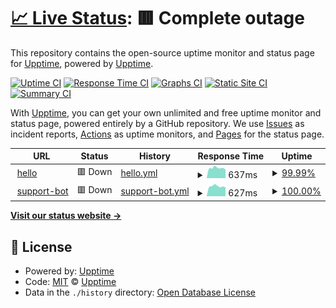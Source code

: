 # [📈 Live Status](https://status.lab.martins0n.com): <!--live status--> **🟥 Complete outage**

This repository contains the open-source uptime monitor and status page for [Upptime](https://upptime.js.org), powered by [Upptime](https://github.com/upptime/upptime).

[![Uptime CI](https://github.com/martins0n/homelab-uptime/workflows/Uptime%20CI/badge.svg)](https://github.com/martins0n/homelab-uptime/actions?query=workflow%3A%22Uptime+CI%22)
[![Response Time CI](https://github.com/martins0n/homelab-uptime/workflows/Response%20Time%20CI/badge.svg)](https://github.com/martins0n/homelab-uptime/actions?query=workflow%3A%22Response+Time+CI%22)
[![Graphs CI](https://github.com/martins0n/homelab-uptime/workflows/Graphs%20CI/badge.svg)](https://github.com/martins0n/homelab-uptime/actions?query=workflow%3A%22Graphs+CI%22)
[![Static Site CI](https://github.com/martins0n/homelab-uptime/workflows/Static%20Site%20CI/badge.svg)](https://github.com/martins0n/homelab-uptime/actions?query=workflow%3A%22Static+Site+CI%22)
[![Summary CI](https://github.com/martins0n/homelab-uptime/workflows/Summary%20CI/badge.svg)](https://github.com/martins0n/homelab-uptime/actions?query=workflow%3A%22Summary+CI%22)

With [Upptime](https://upptime.js.org), you can get your own unlimited and free uptime monitor and status page, powered entirely by a GitHub repository. We use [Issues](https://github.com/upptime/upptime/issues) as incident reports, [Actions](https://github.com/martins0n/homelab-uptime/actions) as uptime monitors, and [Pages](https://status.lab.martins0n.com) for the status page.

<!--start: status pages-->
<!-- This summary is generated by Upptime (https://github.com/upptime/upptime) -->
<!-- Do not edit this manually, your changes will be overwritten -->
<!-- prettier-ignore -->
| URL | Status | History | Response Time | Uptime |
| --- | ------ | ------- | ------------- | ------ |
| <img alt="" src="https://icons.duckduckgo.com/ip3/hello.lab.martins0n.com.ico" height="13"> [hello](https://hello.lab.martins0n.com) | 🟥 Down | [hello.yml](https://github.com/martins0n/homelab-uptime/commits/HEAD/history/hello.yml) | <details><summary><img alt="Response time graph" src="./graphs/hello/response-time-week.png" height="20"> 637ms</summary><br><a href="https://status.lab.martins0n.com/history/hello"><img alt="Response time 699" src="https://img.shields.io/endpoint?url=https%3A%2F%2Fraw.githubusercontent.com%2Fmartins0n%2Fhomelab-uptime%2FHEAD%2Fapi%2Fhello%2Fresponse-time.json"></a><br><a href="https://status.lab.martins0n.com/history/hello"><img alt="24-hour response time 543" src="https://img.shields.io/endpoint?url=https%3A%2F%2Fraw.githubusercontent.com%2Fmartins0n%2Fhomelab-uptime%2FHEAD%2Fapi%2Fhello%2Fresponse-time-day.json"></a><br><a href="https://status.lab.martins0n.com/history/hello"><img alt="7-day response time 637" src="https://img.shields.io/endpoint?url=https%3A%2F%2Fraw.githubusercontent.com%2Fmartins0n%2Fhomelab-uptime%2FHEAD%2Fapi%2Fhello%2Fresponse-time-week.json"></a><br><a href="https://status.lab.martins0n.com/history/hello"><img alt="30-day response time 693" src="https://img.shields.io/endpoint?url=https%3A%2F%2Fraw.githubusercontent.com%2Fmartins0n%2Fhomelab-uptime%2FHEAD%2Fapi%2Fhello%2Fresponse-time-month.json"></a><br><a href="https://status.lab.martins0n.com/history/hello"><img alt="1-year response time 699" src="https://img.shields.io/endpoint?url=https%3A%2F%2Fraw.githubusercontent.com%2Fmartins0n%2Fhomelab-uptime%2FHEAD%2Fapi%2Fhello%2Fresponse-time-year.json"></a></details> | <details><summary><a href="https://status.lab.martins0n.com/history/hello">99.99%</a></summary><a href="https://status.lab.martins0n.com/history/hello"><img alt="All-time uptime 94.16%" src="https://img.shields.io/endpoint?url=https%3A%2F%2Fraw.githubusercontent.com%2Fmartins0n%2Fhomelab-uptime%2FHEAD%2Fapi%2Fhello%2Fuptime.json"></a><br><a href="https://status.lab.martins0n.com/history/hello"><img alt="24-hour uptime 99.96%" src="https://img.shields.io/endpoint?url=https%3A%2F%2Fraw.githubusercontent.com%2Fmartins0n%2Fhomelab-uptime%2FHEAD%2Fapi%2Fhello%2Fuptime-day.json"></a><br><a href="https://status.lab.martins0n.com/history/hello"><img alt="7-day uptime 99.99%" src="https://img.shields.io/endpoint?url=https%3A%2F%2Fraw.githubusercontent.com%2Fmartins0n%2Fhomelab-uptime%2FHEAD%2Fapi%2Fhello%2Fuptime-week.json"></a><br><a href="https://status.lab.martins0n.com/history/hello"><img alt="30-day uptime 70.28%" src="https://img.shields.io/endpoint?url=https%3A%2F%2Fraw.githubusercontent.com%2Fmartins0n%2Fhomelab-uptime%2FHEAD%2Fapi%2Fhello%2Fuptime-month.json"></a><br><a href="https://status.lab.martins0n.com/history/hello"><img alt="1-year uptime 94.16%" src="https://img.shields.io/endpoint?url=https%3A%2F%2Fraw.githubusercontent.com%2Fmartins0n%2Fhomelab-uptime%2FHEAD%2Fapi%2Fhello%2Fuptime-year.json"></a></details>
| <img alt="" src="https://icons.duckduckgo.com/ip3/support-bot.lab.martins0n.com.ico" height="13"> [support-bot](https://support-bot.lab.martins0n.com/api/health) | 🟥 Down | [support-bot.yml](https://github.com/martins0n/homelab-uptime/commits/HEAD/history/support-bot.yml) | <details><summary><img alt="Response time graph" src="./graphs/support-bot/response-time-week.png" height="20"> 627ms</summary><br><a href="https://status.lab.martins0n.com/history/support-bot"><img alt="Response time 625" src="https://img.shields.io/endpoint?url=https%3A%2F%2Fraw.githubusercontent.com%2Fmartins0n%2Fhomelab-uptime%2FHEAD%2Fapi%2Fsupport-bot%2Fresponse-time.json"></a><br><a href="https://status.lab.martins0n.com/history/support-bot"><img alt="24-hour response time 558" src="https://img.shields.io/endpoint?url=https%3A%2F%2Fraw.githubusercontent.com%2Fmartins0n%2Fhomelab-uptime%2FHEAD%2Fapi%2Fsupport-bot%2Fresponse-time-day.json"></a><br><a href="https://status.lab.martins0n.com/history/support-bot"><img alt="7-day response time 627" src="https://img.shields.io/endpoint?url=https%3A%2F%2Fraw.githubusercontent.com%2Fmartins0n%2Fhomelab-uptime%2FHEAD%2Fapi%2Fsupport-bot%2Fresponse-time-week.json"></a><br><a href="https://status.lab.martins0n.com/history/support-bot"><img alt="30-day response time 662" src="https://img.shields.io/endpoint?url=https%3A%2F%2Fraw.githubusercontent.com%2Fmartins0n%2Fhomelab-uptime%2FHEAD%2Fapi%2Fsupport-bot%2Fresponse-time-month.json"></a><br><a href="https://status.lab.martins0n.com/history/support-bot"><img alt="1-year response time 625" src="https://img.shields.io/endpoint?url=https%3A%2F%2Fraw.githubusercontent.com%2Fmartins0n%2Fhomelab-uptime%2FHEAD%2Fapi%2Fsupport-bot%2Fresponse-time-year.json"></a></details> | <details><summary><a href="https://status.lab.martins0n.com/history/support-bot">100.00%</a></summary><a href="https://status.lab.martins0n.com/history/support-bot"><img alt="All-time uptime 98.58%" src="https://img.shields.io/endpoint?url=https%3A%2F%2Fraw.githubusercontent.com%2Fmartins0n%2Fhomelab-uptime%2FHEAD%2Fapi%2Fsupport-bot%2Fuptime.json"></a><br><a href="https://status.lab.martins0n.com/history/support-bot"><img alt="24-hour uptime 100.00%" src="https://img.shields.io/endpoint?url=https%3A%2F%2Fraw.githubusercontent.com%2Fmartins0n%2Fhomelab-uptime%2FHEAD%2Fapi%2Fsupport-bot%2Fuptime-day.json"></a><br><a href="https://status.lab.martins0n.com/history/support-bot"><img alt="7-day uptime 100.00%" src="https://img.shields.io/endpoint?url=https%3A%2F%2Fraw.githubusercontent.com%2Fmartins0n%2Fhomelab-uptime%2FHEAD%2Fapi%2Fsupport-bot%2Fuptime-week.json"></a><br><a href="https://status.lab.martins0n.com/history/support-bot"><img alt="30-day uptime 99.91%" src="https://img.shields.io/endpoint?url=https%3A%2F%2Fraw.githubusercontent.com%2Fmartins0n%2Fhomelab-uptime%2FHEAD%2Fapi%2Fsupport-bot%2Fuptime-month.json"></a><br><a href="https://status.lab.martins0n.com/history/support-bot"><img alt="1-year uptime 98.58%" src="https://img.shields.io/endpoint?url=https%3A%2F%2Fraw.githubusercontent.com%2Fmartins0n%2Fhomelab-uptime%2FHEAD%2Fapi%2Fsupport-bot%2Fuptime-year.json"></a></details>

<!--end: status pages-->

[**Visit our status website →**](https://status.lab.martins0n.com)

## 📄 License

- Powered by: [Upptime](https://github.com/upptime/upptime)
- Code: [MIT](./LICENSE) © [Upptime](https://upptime.js.org)
- Data in the `./history` directory: [Open Database License](https://opendatacommons.org/licenses/odbl/1-0/)
